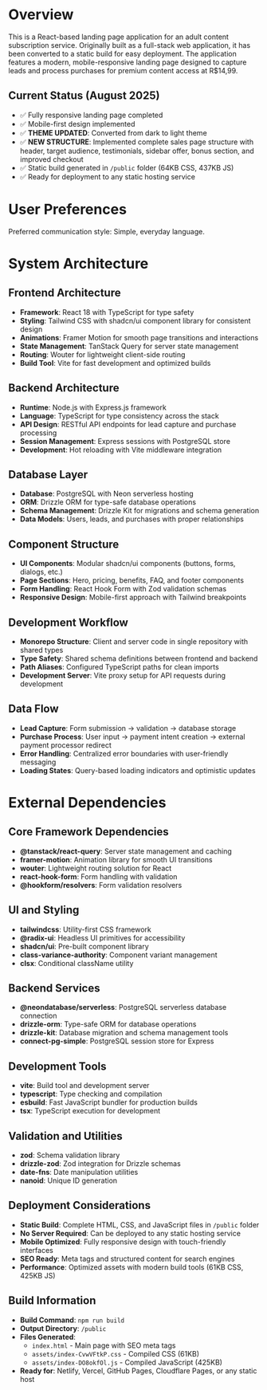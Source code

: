 # Overview

This is a React-based landing page application for an adult content subscription service. Originally built as a full-stack web application, it has been converted to a static build for easy deployment. The application features a modern, mobile-responsive landing page designed to capture leads and process purchases for premium content access at R$14,99.

## Current Status (August 2025)
- ✅ Fully responsive landing page completed
- ✅ Mobile-first design implemented  
- ✅ **THEME UPDATED**: Converted from dark to light theme
- ✅ **NEW STRUCTURE**: Implemented complete sales page structure with header, target audience, testimonials, sidebar offer, bonus section, and improved checkout
- ✅ Static build generated in `/public` folder (64KB CSS, 437KB JS)
- ✅ Ready for deployment to any static hosting service

# User Preferences

Preferred communication style: Simple, everyday language.

# System Architecture

## Frontend Architecture
- **Framework**: React 18 with TypeScript for type safety
- **Styling**: Tailwind CSS with shadcn/ui component library for consistent design
- **Animations**: Framer Motion for smooth page transitions and interactions
- **State Management**: TanStack Query for server state management
- **Routing**: Wouter for lightweight client-side routing
- **Build Tool**: Vite for fast development and optimized builds

## Backend Architecture
- **Runtime**: Node.js with Express.js framework
- **Language**: TypeScript for type consistency across the stack
- **API Design**: RESTful API endpoints for lead capture and purchase processing
- **Session Management**: Express sessions with PostgreSQL store
- **Development**: Hot reloading with Vite middleware integration

## Database Layer
- **Database**: PostgreSQL with Neon serverless hosting
- **ORM**: Drizzle ORM for type-safe database operations
- **Schema Management**: Drizzle Kit for migrations and schema generation
- **Data Models**: Users, leads, and purchases with proper relationships

## Component Structure
- **UI Components**: Modular shadcn/ui components (buttons, forms, dialogs, etc.)
- **Page Sections**: Hero, pricing, benefits, FAQ, and footer components
- **Form Handling**: React Hook Form with Zod validation schemas
- **Responsive Design**: Mobile-first approach with Tailwind breakpoints

## Development Workflow
- **Monorepo Structure**: Client and server code in single repository with shared types
- **Type Safety**: Shared schema definitions between frontend and backend
- **Path Aliases**: Configured TypeScript paths for clean imports
- **Development Server**: Vite proxy setup for API requests during development

## Data Flow
- **Lead Capture**: Form submission → validation → database storage
- **Purchase Process**: User input → payment intent creation → external payment processor redirect
- **Error Handling**: Centralized error boundaries with user-friendly messaging
- **Loading States**: Query-based loading indicators and optimistic updates

# External Dependencies

## Core Framework Dependencies
- **@tanstack/react-query**: Server state management and caching
- **framer-motion**: Animation library for smooth UI transitions
- **wouter**: Lightweight routing solution for React
- **react-hook-form**: Form handling with validation
- **@hookform/resolvers**: Form validation resolvers

## UI and Styling
- **tailwindcss**: Utility-first CSS framework
- **@radix-ui**: Headless UI primitives for accessibility
- **shadcn/ui**: Pre-built component library
- **class-variance-authority**: Component variant management
- **clsx**: Conditional className utility

## Backend Services
- **@neondatabase/serverless**: PostgreSQL serverless database connection
- **drizzle-orm**: Type-safe ORM for database operations
- **drizzle-kit**: Database migration and schema management tools
- **connect-pg-simple**: PostgreSQL session store for Express

## Development Tools
- **vite**: Build tool and development server
- **typescript**: Type checking and compilation
- **esbuild**: Fast JavaScript bundler for production builds
- **tsx**: TypeScript execution for development

## Validation and Utilities
- **zod**: Schema validation library
- **drizzle-zod**: Zod integration for Drizzle schemas
- **date-fns**: Date manipulation utilities
- **nanoid**: Unique ID generation

## Deployment Considerations
- **Static Build**: Complete HTML, CSS, and JavaScript files in `/public` folder
- **No Server Required**: Can be deployed to any static hosting service
- **Mobile Optimized**: Fully responsive design with touch-friendly interfaces
- **SEO Ready**: Meta tags and structured content for search engines
- **Performance**: Optimized assets with modern build tools (61KB CSS, 425KB JS)

## Build Information
- **Build Command**: `npm run build`
- **Output Directory**: `/public`
- **Files Generated**:
  - `index.html` - Main page with SEO meta tags
  - `assets/index-CvwVFtkP.css` - Compiled CSS (61KB)
  - `assets/index-DO8okfOl.js` - Compiled JavaScript (425KB)
- **Ready for**: Netlify, Vercel, GitHub Pages, Cloudflare Pages, or any static host